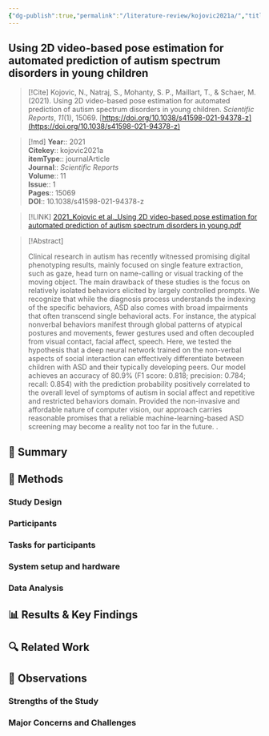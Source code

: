 ```yaml
---
{"dg-publish":true,"permalink":"/literature-review/kojovic2021a/","title":"Using 2D video-based pose estimation for automated prediction of autism spectrum disorders in young children","tags":["Diagnostic","markers","Human","behaviour","Social","behaviour"]}
---
```



## Using 2D video-based pose estimation for automated prediction of autism spectrum disorders in young children

> [!Cite]
> Kojovic, N., Natraj, S., Mohanty, S. P., Maillart, T., & Schaer, M. (2021). Using 2D video-based pose estimation for automated prediction of autism spectrum disorders in young children. _Scientific Reports_, _11_(1), 15069. [https://doi.org/10.1038/s41598-021-94378-z](https://doi.org/10.1038/s41598-021-94378-z)


>[!md]
> **Year**:: 2021   
> **Citekey**:: kojovic2021a  
> **itemType**:: journalArticle  
> **Journal**:: *Scientific Reports*  
> **Volume**:: 11  
> **Issue**:: 1   
> **Pages**:: 15069  
> **DOI**:: 10.1038/s41598-021-94378-z    

> [!LINK] 
> [2021_Kojovic et al._Using 2D video-based pose estimation for automated prediction of autism spectrum disorders in young.pdf](zotero://select/library/items/28LADMH2)

> [!Abstract]
>
> Clinical research in autism has recently witnessed promising digital phenotyping results, mainly focused on single feature extraction, such as gaze, head turn on name-calling or visual tracking of the moving object. The main drawback of these studies is the focus on relatively isolated behaviors elicited by largely controlled prompts. We recognize that while the diagnosis process understands the indexing of the specific behaviors, ASD also comes with broad impairments that often transcend single behavioral acts. For instance, the atypical nonverbal behaviors manifest through global patterns of atypical postures and movements, fewer gestures used and often decoupled from visual contact, facial affect, speech. Here, we tested the hypothesis that a deep neural network trained on the non-verbal aspects of social interaction can effectively differentiate between children with ASD and their typically developing peers. Our model achieves an accuracy of 80.9% (F1 score: 0.818; precision: 0.784; recall: 0.854) with the prediction probability positively correlated to the overall level of symptoms of autism in social affect and repetitive and restricted behaviors domain. Provided the non-invasive and affordable nature of computer vision, our approach carries reasonable promises that a reliable machine-learning-based ASD screening may become a reality not too far in the future.
>.
> 

## 📌 Summary


## 🔬 Methods 

### Study Design

### Participants

### Tasks for participants

### System setup and hardware

### Data Analysis

## 📊 Results & Key Findings 


## 🔍 Related Work 



## 📝 Observations

### Strengths of the Study

### Major Concerns and Challenges